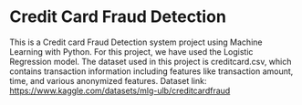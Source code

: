 # Credit Card Fraud Detection

This is a Credit card Fraud Detection system project using Machine Learning with Python. For this project, we have used the Logistic Regression model.
The dataset used in this project is creditcard.csv, which contains transaction information including features like transaction amount, time, and various anonymized features.
Dataset link: https://www.kaggle.com/datasets/mlg-ulb/creditcardfraud

